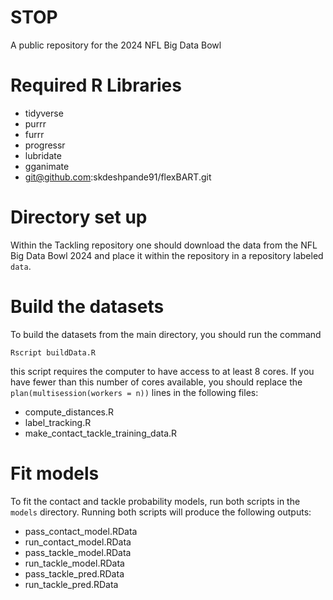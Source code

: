 # STOP 
A public repository for the 2024 NFL Big Data Bowl

# Required R Libraries
- tidyverse
- purrr
- furrr
- progressr
- lubridate
- gganimate
- git@github.com:skdeshpande91/flexBART.git

# Directory set up
Within the Tackling repository one should download the data from the NFL Big Data Bowl 2024 and place it within the repository in a repository labeled `data`.

# Build the datasets
To build the datasets from the main directory, you should run the command 
```
Rscript buildData.R 
``` 
this script requires the computer to have access to at least 8 cores. If you have fewer than this number of cores available, you should replace the `plan(multisession(workers = n))` lines in the following files:
- compute_distances.R
- label_tracking.R
- make_contact_tackle_training_data.R 

# Fit models
To fit the contact and tackle probability models, run both scripts in the `models` directory.
Running both scripts will produce the following outputs:
- pass_contact_model.RData
- run_contact_model.RData
- pass_tackle_model.RData
- run_tackle_model.RData
- pass_tackle_pred.RData
- run_tackle_pred.RData
 
